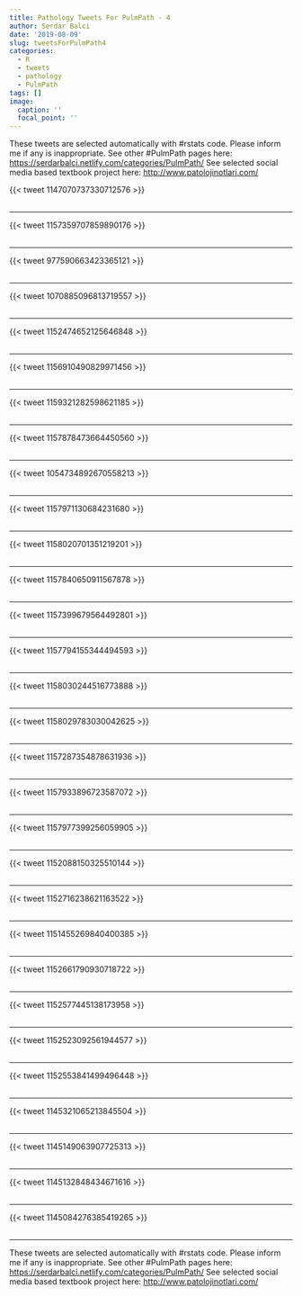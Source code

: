 ```yaml
---
title: Pathology Tweets For PulmPath - 4
author: Serdar Balci
date: '2019-08-09'
slug: tweetsForPulmPath4
categories:
  - R
  - tweets
  - pathology
  - PulmPath
tags: []
image:
  caption: ''
  focal_point: ''
---
```



These tweets are selected automatically with #rstats code. Please inform me if any is inappropriate.
See other #PulmPath pages here: https://serdarbalci.netlify.com/categories/PulmPath/ 
See selected social media based textbook project here: http://www.patolojinotlari.com/

{{< tweet 1147070737330712576 >}}
<br>
<br>
<hr>
{{< tweet 1157359707859890176 >}}
<br>
<br>
<hr>
{{< tweet 977590663423365121 >}}
<br>
<br>
<hr>
{{< tweet 1070885096813719557 >}}
<br>
<br>
<hr>
{{< tweet 1152474652125646848 >}}
<br>
<br>
<hr>
{{< tweet 1156910490829971456 >}}
<br>
<br>
<hr>
{{< tweet 1159321282598621185 >}}
<br>
<br>
<hr>
{{< tweet 1157878473664450560 >}}
<br>
<br>
<hr>
{{< tweet 1054734892670558213 >}}
<br>
<br>
<hr>
{{< tweet 1157971130684231680 >}}
<br>
<br>
<hr>
{{< tweet 1158020701351219201 >}}
<br>
<br>
<hr>
{{< tweet 1157840650911567878 >}}
<br>
<br>
<hr>
{{< tweet 1157399679564492801 >}}
<br>
<br>
<hr>
{{< tweet 1157794155344494593 >}}
<br>
<br>
<hr>
{{< tweet 1158030244516773888 >}}
<br>
<br>
<hr>
{{< tweet 1158029783030042625 >}}
<br>
<br>
<hr>
{{< tweet 1157287354878631936 >}}
<br>
<br>
<hr>
{{< tweet 1157933896723587072 >}}
<br>
<br>
<hr>
{{< tweet 1157977399256059905 >}}
<br>
<br>
<hr>
{{< tweet 1152088150325510144 >}}
<br>
<br>
<hr>
{{< tweet 1152716238621163522 >}}
<br>
<br>
<hr>
{{< tweet 1151455269840400385 >}}
<br>
<br>
<hr>
{{< tweet 1152661790930718722 >}}
<br>
<br>
<hr>
{{< tweet 1152577445138173958 >}}
<br>
<br>
<hr>
{{< tweet 1152523092561944577 >}}
<br>
<br>
<hr>
{{< tweet 1152553841499496448 >}}
<br>
<br>
<hr>
{{< tweet 1145321065213845504 >}}
<br>
<br>
<hr>
{{< tweet 1145149063907725313 >}}
<br>
<br>
<hr>
{{< tweet 1145132848434671616 >}}
<br>
<br>
<hr>
{{< tweet 1145084276385419265 >}}
<br>
<br>
<hr>


These tweets are selected automatically with #rstats code. Please inform me if any is inappropriate.
See other #PulmPath pages here: https://serdarbalci.netlify.com/categories/PulmPath/ 
See selected social media based textbook project here: http://www.patolojinotlari.com/
